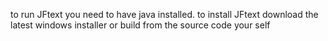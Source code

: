 to run JFtext you need to have java installed.
to install JFtext download the latest windows installer or build from the source code your self
